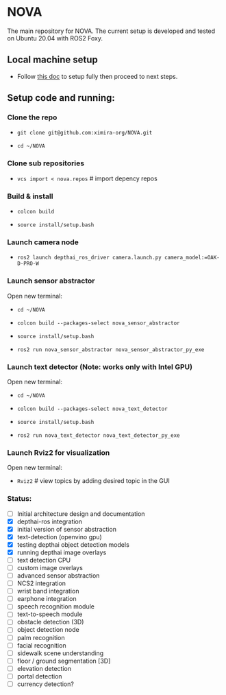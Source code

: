 # NOVA
The main repository for NOVA. The current setup is developed and tested on Ubuntu 20.04 with ROS2 Foxy.

## Local machine setup

* Follow [this doc](docs/README_setup_local.md) to setup fully then proceed to next steps.

## Setup code and running:

### Clone the repo
* `git clone git@github.com:ximira-org/NOVA.git` 

* `cd ~/NOVA`

### Clone sub repositories
* `vcs import < nova.repos` # import depency repos

### Build & install
* `colcon build`

* `source install/setup.bash`

### Launch camera node
* `ros2 launch depthai_ros_driver camera.launch.py camera_model:=OAK-D-PRO-W`

### Launch sensor abstractor
Open new terminal:

* `cd ~/NOVA`

* `colcon build --packages-select nova_sensor_abstractor`

* `source install/setup.bash`

* `ros2 run nova_sensor_abstractor nova_sensor_abstractor_py_exe`

### Launch text detector (Note: works only with Intel GPU)
Open new terminal:

* `cd ~/NOVA`

* `colcon build --packages-select nova_text_detector`

* `source install/setup.bash`

* `ros2 run nova_text_detector nova_text_detector_py_exe`

### Launch Rviz2 for visualization
Open new terminal:

* `Rviz2` # view topics by adding desired topic in the GUI

### Status:

- [ ] Initial architecture design and documentation
- [x] depthai-ros integration
- [x] initial version of sensor abstraction
- [x] text-detection (openvino gpu)
- [x] testing depthai object detection models
- [x] running depthai image overlays
- [ ] text detection CPU
- [ ] custom image overlays
- [ ] advanced sensor abstraction
- [ ] NCS2 integration
- [ ] wrist band integration
- [ ] earphone integration
- [ ] speech recognition module
- [ ] text-to-speech module
- [ ] obstacle detection (3D)
- [ ] object detection node
- [ ] palm recognition
- [ ] facial recognition
- [ ] sidewalk scene understanding
- [ ] floor / ground segmentation [3D]
- [ ] elevation detection
- [ ] portal detection
- [ ] currency detection?
